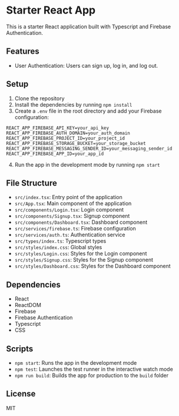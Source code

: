 # Starter React App

This is a starter React application built with Typescript and Firebase Authentication.

## Features

- User Authentication: Users can sign up, log in, and log out.

## Setup

1. Clone the repository
2. Install the dependencies by running `npm install`
3. Create a `.env` file in the root directory and add your Firebase configuration:

```
REACT_APP_FIREBASE_API_KEY=your_api_key
REACT_APP_FIREBASE_AUTH_DOMAIN=your_auth_domain
REACT_APP_FIREBASE_PROJECT_ID=your_project_id
REACT_APP_FIREBASE_STORAGE_BUCKET=your_storage_bucket
REACT_APP_FIREBASE_MESSAGING_SENDER_ID=your_messaging_sender_id
REACT_APP_FIREBASE_APP_ID=your_app_id
```

4. Run the app in the development mode by running `npm start`

## File Structure

- `src/index.tsx`: Entry point of the application
- `src/App.tsx`: Main component of the application
- `src/components/Login.tsx`: Login component
- `src/components/Signup.tsx`: Signup component
- `src/components/Dashboard.tsx`: Dashboard component
- `src/services/firebase.ts`: Firebase configuration
- `src/services/auth.ts`: Authentication service
- `src/types/index.ts`: Typescript types
- `src/styles/index.css`: Global styles
- `src/styles/Login.css`: Styles for the Login component
- `src/styles/Signup.css`: Styles for the Signup component
- `src/styles/Dashboard.css`: Styles for the Dashboard component

## Dependencies

- React
- ReactDOM
- Firebase
- Firebase Authentication
- Typescript
- CSS

## Scripts

- `npm start`: Runs the app in the development mode
- `npm test`: Launches the test runner in the interactive watch mode
- `npm run build`: Builds the app for production to the `build` folder

## License

MIT